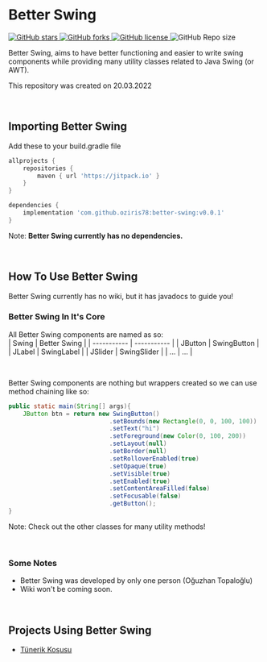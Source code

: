 

# Better Swing

<p> <!-- BADGES -->
<!-- badge 1 -->
    <a href="https://github.com/oziris78/better-swing/stargazers">
        <img alt="GitHub stars" src="https://img.shields.io/github/stars/oziris78/better-swing">
    </a>
<!-- badge 2 -->
    <a href="https://github.com/oziris78/better-swing/network">
        <img alt="GitHub forks" src="https://img.shields.io/github/forks/oziris78/better-swing">
    </a>
<!-- badge 3 -->
    <a href="https://github.com/oziris78/better-swing/blob/master/LICENSE.txt">
        <img alt="GitHub license" src="https://img.shields.io/github/license/oziris78/better-swing?color=blue"/>
    </a>
<!-- badge 4 -->
    <img alt="GitHub Repo size" src="https://img.shields.io/github/repo-size/oziris78/better-swing"/>
<!-- badge end -->
</p>

Better Swing, aims to have better functioning and easier to write swing components while providing many utility classes related to Java Swing (or AWT).

This repository was created on 20.03.2022

<br>


## Importing Better Swing

Add these to your build.gradle file

```GROOVY
allprojects {
    repositories {
        maven { url 'https://jitpack.io' }
    }
}

dependencies {
    implementation 'com.github.oziris78:better-swing:v0.0.1'
}
```

Note: <b> Better Swing currently has no dependencies. </b>


<br>

## How To Use Better Swing

Better Swing currently has no wiki, but it has javadocs to guide you!

### Better Swing In It's Core

All Better Swing components are named as so:  
| Swing | Better Swing | 
| ----------- | ----------- | 
| JButton | SwingButton |
| JLabel | SwingLabel |
| JSlider | SwingSlider |
| ... | ... |

<br>

Better Swing components are nothing but wrappers created so we can use method chaining like so:

```JAVA
public static main(String[] args){
    JButton btn = return new SwingButton()
                            .setBounds(new Rectangle(0, 0, 100, 100))
                            .setText("hi")
                            .setForeground(new Color(0, 100, 200))
                            .setLayout(null)
                            .setBorder(null)
                            .setRolloverEnabled(true)
                            .setOpaque(true)
                            .setVisible(true)
                            .setEnabled(true)
                            .setContentAreaFilled(false)
                            .setFocusable(false)
                            .getButton();
}
```

Note: Check out the other classes for many utility methods!

<br>


### Some Notes
- Better Swing was developed by only one person (Oğuzhan Topaloğlu)
- Wiki won't be coming soon.

<br>

## Projects Using Better Swing

- <a href="https://github.com/oziris78/tunerik-kosusu">Tünerik Koşusu</a>



